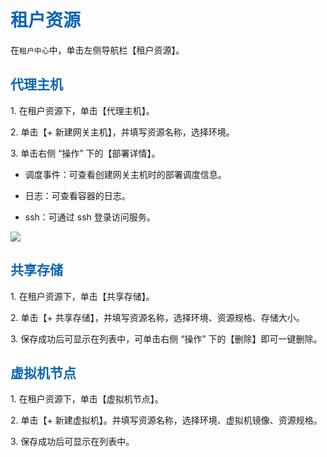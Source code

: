 <h1><font color=#0d65b1>租户资源</font></h1>
<p>在<code>租户中心</code>中，单击左侧导航栏【租户资源】。</p>

<h2><font color=#0d65b1>代理主机</font></h2>
<p>1. 在租户资源下，单击【代理主机】。</p>
<p>2. 单击【+ 新建网关主机】，并填写资源名称，选择环境。</p>
<p>3. 单击右侧 “操作” 下的【部署详情】。</p>
<ul>
<li><p>调度事件：可查看创建网关主机时的部署调度信息。</p></li>
<li><p>日志：可查看容器的日志。</p></li>
<li><p>ssh：可通过 ssh 登录访问服务。</p></li>
</ul>
<img src="http://upload.ouliu.net/i/20171124153908k7xkb.png"  class="mark-l"/>
<h2><font color=#0d65b1>共享存储</font></h2>
<p>1. 在租户资源下，单击【共享存储】。</p>
<p>2. 单击【+ 共享存储】，并填写资源名称，选择环境、资源规格、存储大小。</p>
<p>3. 保存成功后可显示在列表中，可单击右侧 “操作” 下的【删除】即可一键删除。</p>

<h2><font color=#0d65b1>虚拟机节点</font></h2>
<p>1. 在租户资源下，单击【虚拟机节点】。</p>
<p>2. 单击【+ 新建虚拟机】。并填写资源名称，选择环境、虚拟机镜像、资源规格。</p>
<p>3. 保存成功后可显示在列表中。</p>
